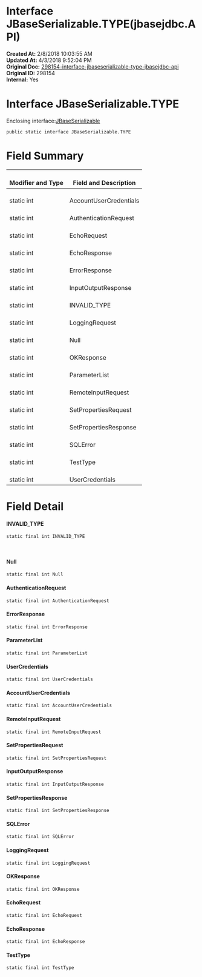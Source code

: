 # Interface JBaseSerializable.TYPE(jbasejdbc.API) 

**Created At:** 2/8/2018 10:03:55 AM  
**Updated At:** 4/3/2018 9:52:04 PM  
**Original Doc:** [298154-interface-jbaseserializable-type-jbasejdbc-api](https://docs.jbase.com/39232-io/298154-interface-jbaseserializable-type-jbasejdbc-api)  
**Original ID:** 298154  
**Internal:** Yes  


# Interface JBaseSerializable.TYPE
Enclosing interface:[JBaseSerializable](./../jbaseserializable-%28jbasejdbc-api%29 "interface in com.jbase.jdbc.io") 
```
public static interface JBaseSerializable.TYPE
```





# Field Summary


| <br>Modifier and Type<br> | <br>Field and Description<br> |
| --- | --- |
| <br>static int<br> | <br>AccountUserCredentials<br> |
| <br>static int<br> | <br>AuthenticationRequest<br> |
| <br>static int<br> | <br>EchoRequest<br> |
| <br>static int<br> | <br>EchoResponse<br> |
| <br>static int<br> | <br>ErrorResponse<br> |
| <br>static int<br> | <br>InputOutputResponse<br> |
| <br>static int<br> | <br>INVALID\_TYPE<br> |
| <br>static int<br> | <br>LoggingRequest<br> |
| <br>static int<br> | <br>Null<br> |
| <br>static int<br> | <br>OKResponse<br> |
| <br>static int<br> | <br>ParameterList<br> |
| <br>static int<br> | <br>RemoteInputRequest<br> |
| <br>static int<br> | <br>SetPropertiesRequest<br> |
| <br>static int<br> | <br>SetPropertiesResponse<br> |
| <br>static int<br> | <br>SQLError<br> |
| <br>static int<br> | <br>TestType<br> |
| <br>static int<br> | <br>UserCredentials<br> |






# Field Detail

#### **INVALID\_TYPE**

```
static final int INVALID_TYPE
```
 
#### **Null**

```
static final int Null
```




#### **AuthenticationRequest**

```
static final int AuthenticationRequest
```




#### **ErrorResponse**

```
static final int ErrorResponse
```




#### **ParameterList**

```
static final int ParameterList
```




#### **UserCredentials**

```
static final int UserCredentials
```




#### **AccountUserCredentials**

```
static final int AccountUserCredentials
```




#### **RemoteInputRequest**

```
static final int RemoteInputRequest
```




#### **SetPropertiesRequest**

```
static final int SetPropertiesRequest
```




#### **InputOutputResponse**

```
static final int InputOutputResponse
```


#### 


#### **SetPropertiesResponse**

```
static final int SetPropertiesResponse
```




#### **SQLError**

```
static final int SQLError
```




#### **LoggingRequest**

```
static final int LoggingRequest
```



#### **OKResponse**

```
static final int OKResponse
```




#### **EchoRequest**

```
static final int EchoRequest
```




#### **EchoResponse**

```
static final int EchoResponse
```




#### **TestType**

```
static final int TestType
```

